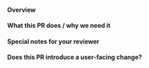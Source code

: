 <!--
Thank you for sending a pull request! Here some tips for contributors:

1. Fill the description template below.
2. Sign a DCO (if you haven't already signed it).
3. Include appropriate tests (if necessary). Make sure that all CI checks passed.
4. If the Pull Request is a work in progress, make use of GitHub's "Draft PR" feature and mark it as such.
-->

#### Overview

<!-- Describe your changes briefly here. -->

#### What this PR does / why we need it

<!--
- Please state in detail why we need this PR and what it solves.
- If your PR closes some of the existing issues, please add links to them here.
  Mentioned issues will be automatically closed.
  Usage: "Closes #<issue number>", or "Closes (paste link of issue)"
-->

#### Special notes for your reviewer

#### Does this PR introduce a user-facing change?

<!--
If no, just write "NONE" in the release-note block below.
If yes, a release note is required:
Enter your extended release note in the block below. If the PR requires additional action from users switching to the new release, include the string "action required".
-->

```release-note

```
